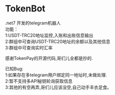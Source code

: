 # TokenBot
.net7 开发的telegram机器人     
功能：  
1:USDT-TRC20地址监控,入账和出账信息输出  
2:群组中可查询USDT-TRC20地址的余额以及其他信息  
3:群组中可查询实时汇率  
  
感谢TokenPay的开源代码,哥们儿全都是抄的.  
  
已知Bug:  
1:如果存在多telegram用户绑定同一地址时,未做处理.  
2:暂不支持多API秘钥轮询获取信息  
3:其他的有空再弄,哥们儿应该没空,自己动手丰衣足食。  

